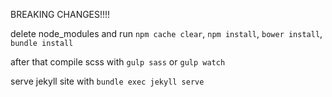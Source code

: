 BREAKING CHANGES!!!! 

delete node_modules and run
`npm cache clear`, `npm install`, `bower install`, `bundle install`

after that compile scss with `gulp sass` or `gulp watch`

serve jekyll site with `bundle exec jekyll serve`